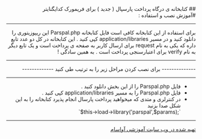 <div dir="rtl">
## کتابخانه ی درگاه پرداخت پارسپال ( جدید ) برای فریمورک کدایگنایتر <br>
#آموزش نصب و استفاده :‌<hr>
برای استفاده از این کتابخانه کافی است فایل کتابخانه Parspal.php  این ریپوزیتوری را دانلود کنید و در مسیر application/libraries کپی کنید .
این کتابخانه در کل دو عدد تابع داره که یکی به نام request برای ارسال کاربر به صفحه ی پرداخت است و یک تابع دیگر به نام verify برای اعتبارسنجی پرداخت است . به همین سادگی !
‌<hr>
-------------- برای نصب کردن مراحل زیر را به ترتیب طی کنید -------------
‌<hr>
  <ul>
    <li> فایل Parspal.php را از این بخش دانلود کنید .</li>
    <li> فایل Parspal.php را به مسیر application/libraries کپی کنید . </li>
    <li>در کنترلری و متدی که میخواهید پرداخت پارسال انجام پذیرد کتابخانه را به این شکل صدا بزنید
    <div dir="ltr">
      `$this->load->library('parspal',$params);`
      </div>
     </li>
  </ul>

<hr>
<a href="https://avasam.ir">تهیه شده در وب سایت آموزشی آواسام </a>
</div>
